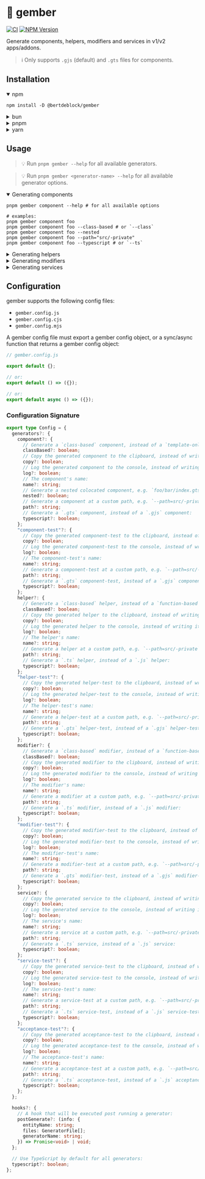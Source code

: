 # 🫚 gember

[![CI](https://github.com/bertdeblock/gember/workflows/CI/badge.svg)](https://github.com/bertdeblock/gember/actions?query=workflow%3ACI)
[![NPM Version](https://badge.fury.io/js/%40bertdeblock%2Fgember.svg)](https://badge.fury.io/js/%40bertdeblock%2Fgember)

Generate components, helpers, modifiers and services in v1/v2 apps/addons.

> ℹ️ Only supports `.gjs` (default) and `.gts` files for components.

## Installation

<details open>
  <summary>npm</summary>

```shell
npm install -D @bertdeblock/gember
```

</details>

<details>
  <summary>bun</summary>

```shell
bun add -D @bertdeblock/gember
```

</details>

<details>
  <summary>pnpm</summary>

```shell
pnpm add -D @bertdeblock/gember
```

</details>

<details>
  <summary>yarn</summary>

```shell
yarn add -D @bertdeblock/gember
```

</details>

## Usage

> 💡 Run `pnpm gember --help` for all available generators.

> 💡 Run `pnpm gember <generator-name> --help` for all available generator options.

<details open>
  <summary>Generating components</summary>

```shell
pnpm gember component --help # for all available options

# examples:
pnpm gember component foo
pnpm gember component foo --class-based # or `--class`
pnpm gember component foo --nested
pnpm gember component foo --path="src/-private"
pnpm gember component foo --typescript # or `--ts`
```

</details>

<details>
  <summary>Generating helpers</summary>

```shell
pnpm gember helper --help # for all available options

# examples:
pnpm gember helper foo
pnpm gember helper foo --class-based # or `--class`
pnpm gember helper foo --path="src/-private"
pnpm gember helper foo --typescript # or `--ts`
```

</details>

<details>
  <summary>Generating modifiers</summary>

```shell
pnpm gember modifier --help # for all available options

# examples:
pnpm gember modifier foo
pnpm gember modifier foo --class-based # or `--class`
pnpm gember modifier foo --path="src/-private"
pnpm gember modifier foo --typescript # or `--ts`
```

</details>

<details>
  <summary>Generating services</summary>

```shell
pnpm gember service --help # for all available options

# examples:
pnpm gember service foo
pnpm gember service foo --path="src/-private"
pnpm gember service foo --typescript # or `--ts`
```

</details>

## Configuration

gember supports the following config files:

- `gember.config.js`
- `gember.config.cjs`
- `gember.config.mjs`

A gember config file must export a gember config object, or a sync/async function that returns a gember config object:

```js
// gember.config.js

export default {};

// or:
export default () => ({});

// or:
export default async () => ({});
```

### Configuration Signature

```ts
export type Config = {
  generators?: {
    component?: {
      // Generate a `class-based` component, instead of a `template-only` component:
      classBased?: boolean;
      // Copy the generated component to the clipboard, instead of writing it to disk:
      copy?: boolean;
      // Log the generated component to the console, instead of writing it to disk:
      log?: boolean;
      // The component's name:
      name?: string;
      // Generate a nested colocated component, e.g. `foo/bar/index.gts`:
      nested?: boolean;
      // Generate a component at a custom path, e.g. `--path=src/-private`:
      path?: string;
      // Generate a `.gts` component, instead of a `.gjs` component:
      typescript?: boolean;
    };
    "component-test"?: {
      // Copy the generated component-test to the clipboard, instead of writing it to disk:
      copy?: boolean;
      // Log the generated component-test to the console, instead of writing it to disk:
      log?: boolean;
      // The component-test's name:
      name?: string;
      // Generate a component-test at a custom path, e.g. `--path=src/-private`:
      path?: string;
      // Generate a `.gts` component-test, instead of a `.gjs` component-test:
      typescript?: boolean;
    };
    helper?: {
      // Generate a `class-based` helper, instead of a `function-based` helper:
      classBased?: boolean;
      // Copy the generated helper to the clipboard, instead of writing it to disk:
      copy?: boolean;
      // Log the generated helper to the console, instead of writing it to disk:
      log?: boolean;
      // The helper's name:
      name?: string;
      // Generate a helper at a custom path, e.g. `--path=src/-private`:
      path?: string;
      // Generate a `.ts` helper, instead of a `.js` helper:
      typescript?: boolean;
    };
    "helper-test"?: {
      // Copy the generated helper-test to the clipboard, instead of writing it to disk:
      copy?: boolean;
      // Log the generated helper-test to the console, instead of writing it to disk:
      log?: boolean;
      // The helper-test's name:
      name?: string;
      // Generate a helper-test at a custom path, e.g. `--path=src/-private`:
      path?: string;
      // Generate a `.gts` helper-test, instead of a `.gjs` helper-test:
      typescript?: boolean;
    };
    modifier?: {
      // Generate a `class-based` modifier, instead of a `function-based` modifier:
      classBased?: boolean;
      // Copy the generated modifier to the clipboard, instead of writing it to disk:
      copy?: boolean;
      // Log the generated modifier to the console, instead of writing it to disk:
      log?: boolean;
      // The modifier's name:
      name?: string;
      // Generate a modifier at a custom path, e.g. `--path=src/-private`:
      path?: string;
      // Generate a `.ts` modifier, instead of a `.js` modifier:
      typescript?: boolean;
    };
    "modifier-test"?: {
      // Copy the generated modifier-test to the clipboard, instead of writing it to disk:
      copy?: boolean;
      // Log the generated modifier-test to the console, instead of writing it to disk:
      log?: boolean;
      // The modifier-test's name:
      name?: string;
      // Generate a modifier-test at a custom path, e.g. `--path=src/-private`:
      path?: string;
      // Generate a `.gts` modifier-test, instead of a `.gjs` modifier-test:
      typescript?: boolean;
    };
    service?: {
      // Copy the generated service to the clipboard, instead of writing it to disk:
      copy?: boolean;
      // Log the generated service to the console, instead of writing it to disk:
      log?: boolean;
      // The service's name:
      name?: string;
      // Generate a service at a custom path, e.g. `--path=src/-private`:
      path?: string;
      // Generate a `.ts` service, instead of a `.js` service:
      typescript?: boolean;
    };
    "service-test"?: {
      // Copy the generated service-test to the clipboard, instead of writing it to disk:
      copy?: boolean;
      // Log the generated service-test to the console, instead of writing it to disk:
      log?: boolean;
      // The service-test's name:
      name?: string;
      // Generate a service-test at a custom path, e.g. `--path=src/-private`:
      path?: string;
      // Generate a `.ts` service-test, instead of a `.js` service-test:
      typescript?: boolean;
    };
    "acceptance-test"?: {
      // Copy the generated acceptance-test to the clipboard, instead of writing it to disk:
      copy?: boolean;
      // Log the generated acceptance-test to the console, instead of writing it to disk:
      log?: boolean;
      // The acceptance-test's name:
      name?: string;
      // Generate a acceptance-test at a custom path, e.g. `--path=src/-private`:
      path?: string;
      // Generate a `.ts` acceptance-test, instead of a `.js` acceptance-test:
      typescript?: boolean;
    };
  };

  hooks?: {
    // A hook that will be executed post running a generator:
    postGenerate?: (info: {
      entityName: string;
      files: GeneratorFile[];
      generatorName: string;
    }) => Promise<void> | void;
  };

  // Use TypeScript by default for all generators:
  typescript?: boolean;
};
```
